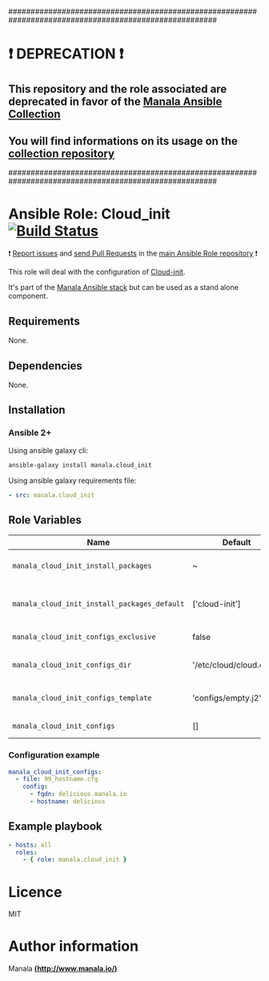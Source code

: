 #######################################################################################################

# :exclamation: DEPRECATION :exclamation:

## This repository and the role associated are deprecated in favor of the [Manala Ansible Collection](https://galaxy.ansible.com/manala/roles)

## You will find informations on its usage on the [collection repository](https://github.com/manala/ansible-roles)

#######################################################################################################

# Ansible Role: Cloud_init [![Build Status](https://travis-ci.org/manala/ansible-role-cloud_init.svg?branch=master)](https://travis-ci.org/manala/ansible-role-cloud_init)

:exclamation: [Report issues](https://github.com/manala/ansible-roles/issues) and [send Pull Requests](https://github.com/manala/ansible-roles/pulls) in the [main Ansible Role repository](https://github.com/manala/ansible-roles) :exclamation:

This role will deal with the configuration of [Cloud-init](https://cloud-init.io/).

It's part of the [Manala Ansible stack](http://www.manala.io) but can be used as a stand alone component.

## Requirements

None.

## Dependencies

None.

## Installation

### Ansible 2+

Using ansible galaxy cli:

```bash
ansible-galaxy install manala.cloud_init
```

Using ansible galaxy requirements file:

```yaml
- src: manala.cloud_init
```

## Role Variables

| Name                                         | Default                  | Type   | Description                            |
| -------------------------------------------- | ------------------------ | -------| -------------------------------------- |
| `manala_cloud_init_install_packages`         | ~                        | String | Dependency packages to install         |
| `manala_cloud_init_install_packages_default` | ['cloud-init']           | String | Default dependency packages to install |
| `manala_cloud_init_configs_exclusive`        | false                    | String | Configs exclusivity                    |
| `manala_cloud_init_configs_dir`              | '/etc/cloud/cloud.cfg.d' | String | Configs directory path                 |
| `manala_cloud_init_configs_template`         | 'configs/empty.j2'       | Array  | Configs template path                  |
| `manala_cloud_init_configs`                  | []                       | Array  | Configs collection                     |

### Configuration example

```yaml
manala_cloud_init_configs:
  - file: 99_hostname.cfg
    config:
      - fqdn: delicious.manala.io
      - hostname: delicious
```

## Example playbook

```yaml
- hosts: all
  roles:
    - { role: manala.cloud_init }
```

# Licence

MIT

# Author information

Manala [**(http://www.manala.io/)**](http://www.manala.io)
